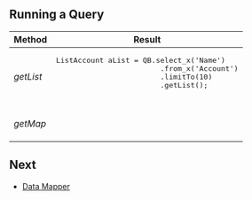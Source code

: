 ## Running a Query




<table>
<thead>
<tr>
  <th>Method</th>
  <th>Result</th>
</tr>
</thead>
<tbody>
<tr>
  <td>
  <em>getList</em>
  </td>
  <td>
    <pre lang='apex'>ListAccount aList = QB.select_x('Name')
                        .from_x('Account')
                        .limitTo(10)
                        .getList();
    </pre>
  </td>
</tr>
<tr>
</tr>
<tr>
  <td>
  <em>getMap</em>
  </td>
  <td>
<pre lang='apex'>  

</pre>
  </td>
</tr>
</table>


## Next

* [Data Mapper](../DM/README.md) 
